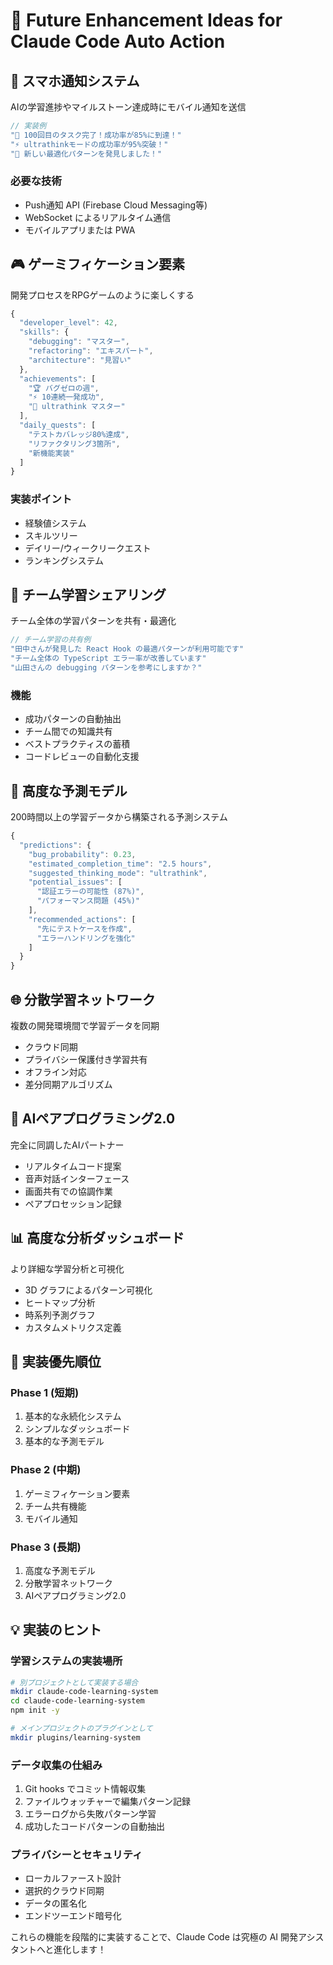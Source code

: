 # 🚀 Future Enhancement Ideas for Claude Code Auto Action

## 📱 スマホ通知システム
AIの学習進捗やマイルストーン達成時にモバイル通知を送信
```typescript
// 実装例
"🎉 100回目のタスク完了！成功率が85%に到達！"
"⚡ ultrathinkモードの成功率が95%突破！"
"🧠 新しい最適化パターンを発見しました！"
```

### 必要な技術
- Push通知 API (Firebase Cloud Messaging等)
- WebSocket によるリアルタイム通信
- モバイルアプリまたは PWA

## 🎮 ゲーミフィケーション要素
開発プロセスをRPGゲームのように楽しくする
```typescript
{
  "developer_level": 42,
  "skills": {
    "debugging": "マスター",
    "refactoring": "エキスパート",
    "architecture": "見習い"
  },
  "achievements": [
    "🏆 バグゼロの週",
    "⚡ 10連続一発成功",
    "🧠 ultrathink マスター"
  ],
  "daily_quests": [
    "テストカバレッジ80%達成",
    "リファクタリング3箇所",
    "新機能実装"
  ]
}
```

### 実装ポイント
- 経験値システム
- スキルツリー
- デイリー/ウィークリークエスト
- ランキングシステム

## 🤝 チーム学習シェアリング
チーム全体の学習パターンを共有・最適化
```typescript
// チーム学習の共有例
"田中さんが発見した React Hook の最適パターンが利用可能です"
"チーム全体の TypeScript エラー率が改善しています"
"山田さんの debugging パターンを参考にしますか？"
```

### 機能
- 成功パターンの自動抽出
- チーム間での知識共有
- ベストプラクティスの蓄積
- コードレビューの自動化支援

## 🧠 高度な予測モデル
200時間以上の学習データから構築される予測システム
```typescript
{
  "predictions": {
    "bug_probability": 0.23,
    "estimated_completion_time": "2.5 hours",
    "suggested_thinking_mode": "ultrathink",
    "potential_issues": [
      "認証エラーの可能性 (87%)",
      "パフォーマンス問題 (45%)"
    ],
    "recommended_actions": [
      "先にテストケースを作成",
      "エラーハンドリングを強化"
    ]
  }
}
```

## 🌐 分散学習ネットワーク
複数の開発環境間で学習データを同期
- クラウド同期
- プライバシー保護付き学習共有
- オフライン対応
- 差分同期アルゴリズム

## 🎯 AIペアプログラミング2.0
完全に同調したAIパートナー
- リアルタイムコード提案
- 音声対話インターフェース
- 画面共有での協調作業
- ペアプロセッション記録

## 📊 高度な分析ダッシュボード
より詳細な学習分析と可視化
- 3D グラフによるパターン可視化
- ヒートマップ分析
- 時系列予測グラフ
- カスタムメトリクス定義

## 🔧 実装優先順位

### Phase 1 (短期)
1. 基本的な永続化システム
2. シンプルなダッシュボード
3. 基本的な予測モデル

### Phase 2 (中期)
1. ゲーミフィケーション要素
2. チーム共有機能
3. モバイル通知

### Phase 3 (長期)
1. 高度な予測モデル
2. 分散学習ネットワーク
3. AIペアプログラミング2.0

## 💡 実装のヒント

### 学習システムの実装場所
```bash
# 別プロジェクトとして実装する場合
mkdir claude-code-learning-system
cd claude-code-learning-system
npm init -y

# メインプロジェクトのプラグインとして
mkdir plugins/learning-system
```

### データ収集の仕組み
1. Git hooks でコミット情報収集
2. ファイルウォッチャーで編集パターン記録
3. エラーログから失敗パターン学習
4. 成功したコードパターンの自動抽出

### プライバシーとセキュリティ
- ローカルファースト設計
- 選択的クラウド同期
- データの匿名化
- エンドツーエンド暗号化

これらの機能を段階的に実装することで、Claude Code は究極の AI 開発アシスタントへと進化します！